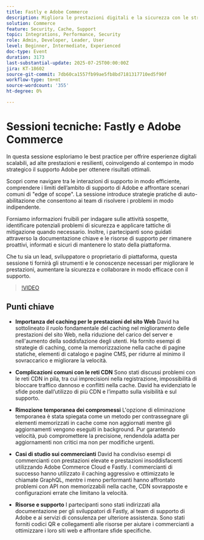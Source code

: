 ```yaml
---
title: Fastly e Adobe Commerce
description: Migliora le prestazioni digitali e la sicurezza con le strategie di supporto di Adobe, i suggerimenti per la memorizzazione in cache e gli strumenti self-service per un successo scalabile.**
solution: Commerce
feature: Security, Cache, Support
topic: Integrations, Performance, Security
role: Admin, Developer, Leader, User
level: Beginner, Intermediate, Experienced
doc-type: Event
duration: 3173
last-substantial-update: 2025-07-25T00:00:00Z
jira: KT-18602
source-git-commit: 7db60ca1557fb99ae5fb8bd7181317710ed5f90f
workflow-type: tm+mt
source-wordcount: '355'
ht-degree: 0%

---
```



# Sessioni tecniche: Fastly e Adobe Commerce

In questa sessione esploriamo le best practice per offrire esperienze digitali scalabili, ad alte prestazioni e resilienti, coinvolgendo al contempo in modo strategico il supporto Adobe per ottenere risultati ottimali.

Scopri come navigare tra le interazioni di supporto in modo efficiente, comprendere i limiti dell’ambito di supporto di Adobe e affrontare scenari comuni di &quot;edge of scope&quot;. La sessione introduce strategie pratiche di auto-abilitazione che consentono ai team di risolvere i problemi in modo indipendente.

Forniamo informazioni fruibili per indagare sulle attività sospette, identificare potenziali problemi di sicurezza e applicare tattiche di mitigazione quando necessario. Inoltre, i partecipanti sono guidati attraverso la documentazione chiave e le risorse di supporto per rimanere proattivi, informati e sicuri di mantenere lo stato della piattaforma.

Che tu sia un lead, sviluppatore o proprietario di piattaforma, questa sessione ti fornirà gli strumenti e le conoscenze necessari per migliorare le prestazioni, aumentare la sicurezza e collaborare in modo efficace con il supporto.

>[!VIDEO](https://video.tv.adobe.com/v/3469841/?learn=on&enablevpops)

## Punti chiave

* **Importanza del caching per le prestazioni del sito Web** David ha sottolineato il ruolo fondamentale del caching nel miglioramento delle prestazioni del sito Web, nella riduzione del carico del server e nell&#39;aumento della soddisfazione degli utenti. Ha fornito esempi di strategie di caching, come la memorizzazione nella cache di pagine statiche, elementi di catalogo e pagine CMS, per ridurre al minimo il sovraccarico e migliorare la velocità.

* **Complicazioni comuni con le reti CDN** Sono stati discussi problemi con le reti CDN in pila, tra cui imprecisioni nella registrazione, impossibilità di bloccare traffico dannoso e conflitti nella cache. David ha evidenziato le sfide poste dall’utilizzo di più CDN e l’impatto sulla visibilità e sul supporto.

* **Rimozione temporanea dei compromessi** L&#39;opzione di eliminazione temporanea è stata spiegata come un metodo per contrassegnare gli elementi memorizzati in cache come non aggiornati mentre gli aggiornamenti vengono eseguiti in background. Pur garantendo velocità, può compromettere la precisione, rendendola adatta per aggiornamenti non critici ma non per modifiche urgenti.

* **Casi di studio sui commercianti** David ha condiviso esempi di commercianti con prestazioni elevate e prestazioni insoddisfacenti utilizzando Adobe Commerce Cloud e Fastly. I commercianti di successo hanno utilizzato il caching aggressivo e ottimizzato le chiamate GraphQL, mentre i meno performanti hanno affrontato problemi con API non memorizzabili nella cache, CDN sovrapposte e configurazioni errate che limitano la velocità.

* **Risorse e supporto** I partecipanti sono stati indirizzati alla documentazione per gli sviluppatori di Fastly, al team di supporto di Adobe e ai servizi di consulenza per ulteriore assistenza. Sono stati forniti codici QR e collegamenti alle risorse per aiutare i commercianti a ottimizzare i loro siti web e affrontare sfide specifiche.
